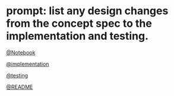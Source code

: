 # prompt: list any design changes from the concept spec to the implementation and testing.

[@Notebook](Notebook.md)

[@implementation](implementation.md)

[@testing](testing.md)

[@README](../../../README.md)
